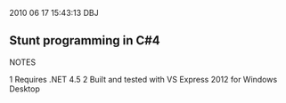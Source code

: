 2010 06 17 15:43:13  DBJ     

Stunt programming in C#4
------------------------

NOTES

1 Requires .NET 4.5
2 Built and tested with VS Express 2012 for Windows Desktop

